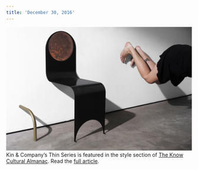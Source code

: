 ```yaml
---
title: 'December 30, 2016'
---
```


![](L1002906_eb.jpg)
Kin & Company’s Thin Series is featured in the style section of [The Know Cultural Almanac](http://www.theknowculture.com/?target=_blank). Read the [full article](http://www.theknowculture.com/2016/12/14/the-thin-series-by-kin-company/?target=_blank).